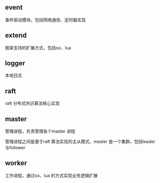 ## event

事件驱动模块，包括网络通信、定时器实现

## extend

框架支持的扩展方式，包括so、lua

## logger

本地日志

## raft

raft 分布式共识算法核心实现

## master

管理进程，负责管理各个master 进程

管理进程之间是基于raft 算法实现的主从模式，master 是一个集群，包括leader 与follower

## worker

工作进程，通过so、lua 的方式实现业务逻辑扩展

